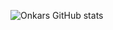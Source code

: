 ![Onkars GitHub stats](https://github-readme-stats.vercel.app/api?username=onkarwagh&show_icons=true&theme=radical)
